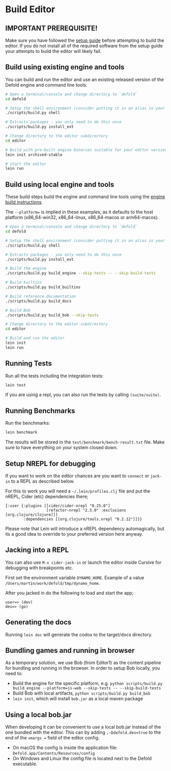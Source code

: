 # Build Editor

## IMPORTANT PREREQUISITE!

Make sure you have followed the [setup guide](README_SETUP.md) before attempting to build the editor. If you do not install all of the required software from the setup guide your attempts to build the editor will likely fail.


## Build using existing engine and tools
You can build and run the editor and use an existing released version of the Defold engine and command line tools:

```sh
# Open a terminal/console and change directory to `defold`
cd defold

# Setup the shell environment (consider putting it in an alias in your bash profile)
./scripts/build.py shell

# Extracts packages - you only need to do this once
./scripts/build.py install_ext

# Change directory to the editor subdirectory
cd editor

# Build with pre-built engine binaries suitable for your editor version
lein init archived-stable

# start the editor
lein run
```


## Build using local engine and tools
These build steps build the engine and command line tools using the [engine build instructions](../README_BUILD.md).

The `--platform=` is implied in these examples, as it defaults to the host platform (x86_64-win32, x86_64-linux, x86_64-macos or arm64-macos).

```sh
# Open a terminal/console and change directory to `defold`
cd defold

# Setup the shell environment (consider putting it in an alias in your bash profile)
./scripts/build.py shell

# Extracts packages - you only need to do this once
./scripts/build.py install_ext

# Build the engine
./scripts/build.py build_engine --skip-tests -- --skip-build-tests

# Build builtins
./scripts/build.py build_builtins

# Build reference documentation
./scripts/build.py build_docs

# Build Bob
./scripts/build.py build_bob --skip-tests

# Change directory to the editor subdirectory
cd editor

# Build and run the editor
lein init
lein run
```


## Running Tests
Run all the tests including the integration tests:

```sh
lein test
```

If you are using a repl, you can also run the tests by calling `(suite/suite)`.


## Running Benchmarks
Run the benchmarks:

```sh
lein benchmark
```

The results will be stored in the `test/benchmark/bench-result.txt` file. Make sure to have everything on your system closed down.


## Setup NREPL for debugging
If you want to work on the editor chances are you want to `connect` or `jack-in` to a REPL as described below.

For this to work you will need a `~/.lein/profiles.clj` file and put the nREPL, Cider (etc) dependencies there;

```
{:user {:plugins [[cider/cider-nrepl "0.25.8"]
                  [refactor-nrepl "2.5.0" :exclusions [org.clojure/clojure]]]
        :dependencies [[org.clojure/tools.nrepl "0.2.12"]]}}
```

Please note that Lein will introduce a nREPL dependency automagically, but its a good idea to override to your preferred version here anyway.


## Jacking into a REPL
You can also use `M-x cider-jack-in` or launch the editor inside Cursive for debugging with breakpoints etc.

First set the environment variable `DYNAMO_HOME`. Example of a value `/Users/martin/work/defold/tmp/dynamo_home`.

After you jacked in do the following to load and start the app;

```
user=> (dev)
dev=> (go)
```


## Generating the docs
Running `lein doc` will generate the codox to the target/docs directory.


## Bundling games and running in browser

As a temporary solution, we use Bob (from Editor1) as the content pipeline for bundling and running in the browser. In order to setup Bob locally, you need to:

- Build the engine for the specific platform, e.g. `python scripts/build.py build_engine --platform=js-web --skip-tests -- --skip-build-tests`
- Build Bob with local artifacts, `python scripts/build.py build_bob`
- `lein init`, which will install `bob.jar` as a local maven package


## Using a local bob.jar

When developing it can be convenient to use a local bob.jar instead of the one bundled with the editor. This can by adding `,-Ddefold.dev=true` to the end of the `vmargs =` field of the editor config.

* On macOS the config is inside the application file: `Defold.app/Contents/Resources/config`
* On Windows and Linux the config file is located next to the Defold executable.
